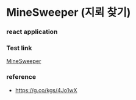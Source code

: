 # MineSweeper (지뢰 찾기)

### react application

### Test link

[MineSweeper](https://seodevv.github.io/MineSweeper/)

### reference

- https://g.co/kgs/4Jo1wX
